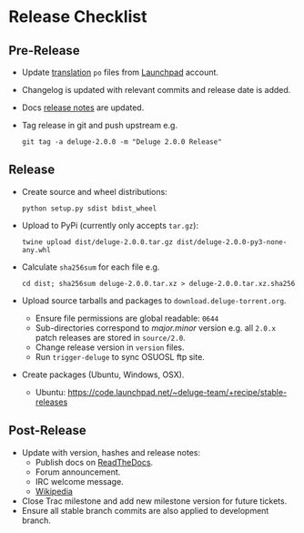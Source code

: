 # Release Checklist

## Pre-Release

- Update [translation] `po` files from [Launchpad] account.
- Changelog is updated with relevant commits and release date is added.
- Docs [release notes] are updated.
- Tag release in git and push upstream e.g.

      git tag -a deluge-2.0.0 -m "Deluge 2.0.0 Release"

## Release

- Create source and wheel distributions:

      python setup.py sdist bdist_wheel

- Upload to PyPi (currently only accepts `tar.gz`):

      twine upload dist/deluge-2.0.0.tar.gz dist/deluge-2.0.0-py3-none-any.whl

- Calculate `sha256sum` for each file e.g.

      cd dist; sha256sum deluge-2.0.0.tar.xz > deluge-2.0.0.tar.xz.sha256

- Upload source tarballs and packages to `download.deluge-torrent.org`.
  - Ensure file permissions are global readable: `0644`
  - Sub-directories correspond to _major.minor_ version e.g. all `2.0.x` patch
    releases are stored in `source/2.0`.
  - Change release version in `version` files.
  - Run `trigger-deluge` to sync OSUOSL ftp site.
- Create packages (Ubuntu, Windows, OSX).
  - Ubuntu: https://code.launchpad.net/~deluge-team/+recipe/stable-releases

## Post-Release

- Update with version, hashes and release notes:
  - Publish docs on [ReadTheDocs].
  - Forum announcement.
  - IRC welcome message.
  - [Wikipedia]
- Close Trac milestone and add new milestone version for future tickets.
- Ensure all stable branch commits are also applied to development branch.

[readthedocs]: https://deluge.readthedocs.io
[wikipedia]: http://en.wikipedia.org/wiki/Deluge_%28software%29
[launchpad]: https://translations.launchpad.net/deluge
[translation]: ../../contributing/translations.md
[release notes]: ../../release/index.md
